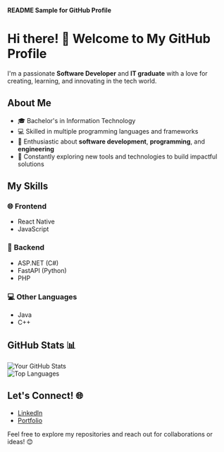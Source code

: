 **README Sample for GitHub Profile**  

# Hi there! 👋 Welcome to My GitHub Profile  

I'm a passionate **Software Developer** and **IT graduate** with a love for creating, learning, and innovating in the tech world.  

## About Me  
- 🎓 Bachelor's in Information Technology  
- 💻 Skilled in multiple programming languages and frameworks  
- 🚀 Enthusiastic about **software development**, **programming**, and **engineering**  
- 🌱 Constantly exploring new tools and technologies to build impactful solutions  

## My Skills  
### 🌐 **Frontend**  
- React Native  
- JavaScript  

### 🔧 **Backend**  
- ASP.NET (C#)  
- FastAPI (Python)  
- PHP  

### 💻 **Other Languages**  
- Java  
- C++  

## GitHub Stats 📊  
![Your GitHub Stats](https://github-readme-stats.vercel.app/api?username=YourUsername&show_icons=true&theme=radical)  
![Top Languages](https://github-readme-stats.vercel.app/api/top-langs/?username=YourUsername&layout=compact&theme=radical)  

## Let's Connect! 🌐  
- [LinkedIn](#)  
- [Portfolio](#)  

Feel free to explore my repositories and reach out for collaborations or ideas! 😊  
